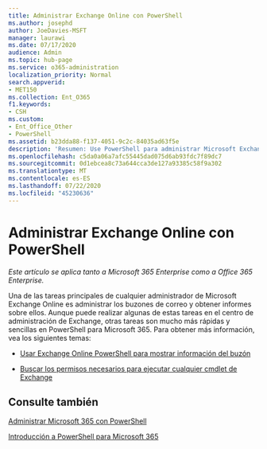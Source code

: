 ```yaml
---
title: Administrar Exchange Online con PowerShell
ms.author: josephd
author: JoeDavies-MSFT
manager: laurawi
ms.date: 07/17/2020
audience: Admin
ms.topic: hub-page
ms.service: o365-administration
localization_priority: Normal
search.appverid:
- MET150
ms.collection: Ent_O365
f1.keywords:
- CSH
ms.custom:
- Ent_Office_Other
- PowerShell
ms.assetid: b23dda88-f137-4051-9c2c-84035ad63f5e
description: 'Resumen: Use PowerShell para administrar Microsoft Exchange Online, incluida la configuración de buzón de correo y la creación de informes avanzados.'
ms.openlocfilehash: c5da0a06a7afc55445dad075d6ab93fdc7f89dc7
ms.sourcegitcommit: 0d1ebcea8c73a644cca3de127a93385c58f9a302
ms.translationtype: MT
ms.contentlocale: es-ES
ms.lasthandoff: 07/22/2020
ms.locfileid: "45230636"
---
```

# <a name="manage-exchange-online-with-powershell"></a>Administrar Exchange Online con PowerShell

*Este artículo se aplica tanto a Microsoft 365 Enterprise como a Office 365 Enterprise.*

Una de las tareas principales de cualquier administrador de Microsoft Exchange Online es administrar los buzones de correo y obtener informes sobre ellos. Aunque puede realizar algunas de estas tareas en el centro de administración de Exchange, otras tareas son mucho más rápidas y sencillas en PowerShell para Microsoft 365. Para obtener más información, vea los siguientes temas:
  
- [Usar Exchange Online PowerShell para mostrar información del buzón](https://docs.microsoft.com/exchange/recipients-in-exchange-online/manage-user-mailboxes/use-powershell-to-display-mailbox-information)
    
- [Buscar los permisos necesarios para ejecutar cualquier cmdlet de Exchange](https://docs.microsoft.com/powershell/exchange/exchange-server/find-exchange-cmdlet-permissions)
    
## <a name="see-also"></a>Consulte también

[Administrar Microsoft 365 con PowerShell](manage-office-365-with-office-365-powershell.md)
  
[Introducción a PowerShell para Microsoft 365](getting-started-with-office-365-powershell.md)

